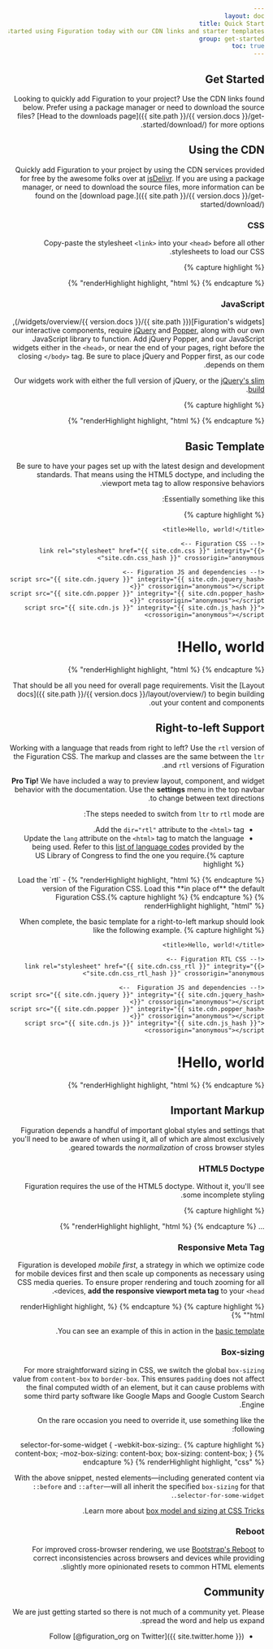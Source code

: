 ```yaml
---
layout: doc
title: Quick Start
description: Get started using Figuration today with our CDN links and starter templates.
group: get-started
toc: true
---
```


## Get Started

Looking to quickly add Figuration to your project? Use the CDN links found below. Prefer using a package manager or need to download the source files? [Head to the downloads page]({{ site.path }}/{{ version.docs }}/get-started/download/) for more options.

## Using the CDN

Quickly add Figuration to your project by using the CDN services provided for free by the awesome folks over at [jsDelivr](https://www.jsdelivr.com/).  If you are using a package manager, or need to download the source files, more information can be found on the [download page.]({{ site.path }}/{{ version.docs }}/get-started/download/)

### CSS

Copy-paste the stylesheet `<link>` into your `<head>` before all other stylesheets to load our CSS.

{% capture highlight %}
<link rel="stylesheet" href="{{ site.cdn.css }}" integrity="{{ site.cdn.css_hash }}" crossorigin="anonymous">
{% endcapture %}
{% renderHighlight highlight, "html" %}

### JavaScript

[Figuration's widgets]({{ site.path }}/{{ version.docs }}/widgets/overview/), our interactive components, require [jQuery](https://jquery.com/) and [Popper](https://popper.js.org/), along with our own JavaScript library to function. Add jQuery Popper, and our JavaScript widgets either in the `<head>`, or near the end of your pages, right before the closing `</body>` tag. Be sure to place jQuery and Popper first, as our code depends on them.

Our widgets work with either the full version of jQuery, or the [jQuery's slim build](https://blog.jquery.com/2016/06/09/jquery-3-0-final-released/).

{% capture highlight %}
<script src="{{ site.cdn.jquery }}" integrity="{{ site.cdn.jquery_hash }}" crossorigin="anonymous"></script>
<script src="{{ site.cdn.popper }}" integrity="{{ site.cdn.popper_hash }}" crossorigin="anonymous"></script>
<script src="{{ site.cdn.js }}" integrity="{{ site.cdn.js_hash }}" crossorigin="anonymous"></script>
{% endcapture %}
{% renderHighlight highlight, "html" %}

## Basic Template

Be sure to have your pages set up with the latest design and development standards. That means using the HTML5 doctype, and including the viewport meta tag to allow responsive behaviors.

Essentially something like this:

{% capture highlight %}
<!DOCTYPE html>
<html lang="en-us">
  <head>
    <!-- Required meta tags -->
    <meta charset="utf-8">
    <meta name="viewport" content="width=device-width, initial-scale=1">

    <title>Hello, world!</title>

    <!-- Figuration CSS -->
    <link rel="stylesheet" href="{{ site.cdn.css }}" integrity="{{ site.cdn.css_hash }}" crossorigin="anonymous">

    <!-- Figuration JS and dependencies -->
    <script src="{{ site.cdn.jquery }}" integrity="{{ site.cdn.jquery_hash }}" crossorigin="anonymous"></script>
    <script src="{{ site.cdn.popper }}" integrity="{{ site.cdn.popper_hash }}" crossorigin="anonymous"></script>
    <script src="{{ site.cdn.js }}" integrity="{{ site.cdn.js_hash }}" crossorigin="anonymous"></script>
  </head>
  <body>
    <h1>Hello, world!</h1>
  </body>
</html>
{% endcapture %}
{% renderHighlight highlight, "html" %}

That should be all you need for overall page requirements. Visit the [Layout docs]({{ site.path }}/{{ version.docs }}/layout/overview/) to begin building out your content and components.

## Right-to-left Support

Working with a language that reads from right to left? Use the `rtl` version of the Figuration CSS.  The markup and classes are the same between the `ltr` and `rtl` versions of Figuration.

**Pro Tip!** We have included a way to preview layout, component, and widget behavior with the documentation.  Use the **settings** menu in the top navbar to change between text directions.

The steps needed to switch from `ltr` to `rtl` mode are:
- Add the `dir="rtl"` attribute to the `<html>` tag.
- Update the `lang` attribute on the `<html>` tag to match the language being used. Refer to this [list of language codes](https://www.loc.gov/standards/iso639-2/php/code_list.php) provided by the US Library of Congress to find the one you require.{% capture highlight %}
<!-- This example is for a right-to-left Arabic layout -->
<html lang="ar" dir="rtl">
  {% endcapture %}
  {% renderHighlight highlight, "html" %}
- Load the `rtl` version of the Figuration CSS.  Load this **in place of** the default Figuration CSS.{% capture highlight %}
<!-- Figuration RTL CSS -->
<link rel="stylesheet" href="{{ site.cdn.css_rtl }}" integrity="{{ site.cdn.css_rtl_hash }}" crossorigin="anonymous">
  {% endcapture %}
  {% renderHighlight highlight, "html" %}

When complete, the basic template for a right-to-left markup should look like the following example.
{% capture highlight %}
<!DOCTYPE html>
<html lang="ar" dir="rtl">
  <head>
    <!-- Required meta tags -->
    <meta charset="utf-8">
    <meta name="viewport" content="width=device-width, initial-scale=1">

    <title>Hello, world!</title>

    <!-- Figuration RTL CSS -->
    <link rel="stylesheet" href="{{ site.cdn.css_rtl }}" integrity="{{ site.cdn.css_rtl_hash }}" crossorigin="anonymous">

    <!-- Figuration JS and dependencies  -->
    <script src="{{ site.cdn.jquery }}" integrity="{{ site.cdn.jquery_hash }}" crossorigin="anonymous"></script>
    <script src="{{ site.cdn.popper }}" integrity="{{ site.cdn.popper_hash }}" crossorigin="anonymous"></script>
    <script src="{{ site.cdn.js }}" integrity="{{ site.cdn.js_hash }}" crossorigin="anonymous"></script>
  </head>
  <body>
    <h1>Hello, world!</h1>
  </body>
</html>
{% endcapture %}
{% renderHighlight highlight, "html" %}

## Important Markup

Figuration depends a handful of important global styles and settings that you'll need to be aware of when using it, all of which are almost exclusively geared towards the *normalization* of cross browser styles.

### HTML5 Doctype

Figuration requires the use of the HTML5 doctype. Without it, you'll see some incomplete styling.

{% capture highlight %}
<!DOCTYPE html>
<html lang="en-us">
  ...
</html>
{% endcapture %}
{% renderHighlight highlight, "html" %}

### Responsive Meta Tag

Figuration is developed *mobile first*, a strategy in which we optimize code for mobile devices first and then scale up components as necessary using CSS media queries. To ensure proper rendering and touch zooming for all devices, **add the responsive viewport meta tag** to your `<head>`.

{% capture highlight %}
<meta name="viewport" content="width=device-width, initial-scale=1">
{% endcapture %}
{% renderHighlight highlight, "html" %}

You can see an example of this in action in the [basic template](#basic-template).

### Box-sizing

For more straightforward sizing in CSS, we switch the global `box-sizing` value from `content-box` to `border-box`. This ensures `padding` does not affect the final computed width of an element, but it can cause problems with some third party software like Google Maps and Google Custom Search Engine.

On the rare occasion you need to override it, use something like the following:

{% capture highlight %}
.selector-for-some-widget {
  -webkit-box-sizing: content-box;
     -moz-box-sizing: content-box;
          box-sizing: content-box;
}
{% endcapture %}
{% renderHighlight highlight, "css" %}

With the above snippet, nested elements—including generated content via `::before` and `::after`—will all inherit the specified `box-sizing` for that `.selector-for-some-widget`.

Learn more about [box model and sizing at CSS Tricks](https://css-tricks.com/box-sizing/).

### Reboot

For improved cross-browser rendering, we use [Bootstrap's Reboot](https://getbootstrap.com/docs/4.1/content/reboot/) to correct inconsistencies across browsers and devices while providing slightly more opinionated resets to common HTML elements.

## Community

We are just getting started so there is not much of a community yet.  Please spread the word and help us expand.

- Follow [@figuration_org on Twitter]({{ site.twitter.home }})